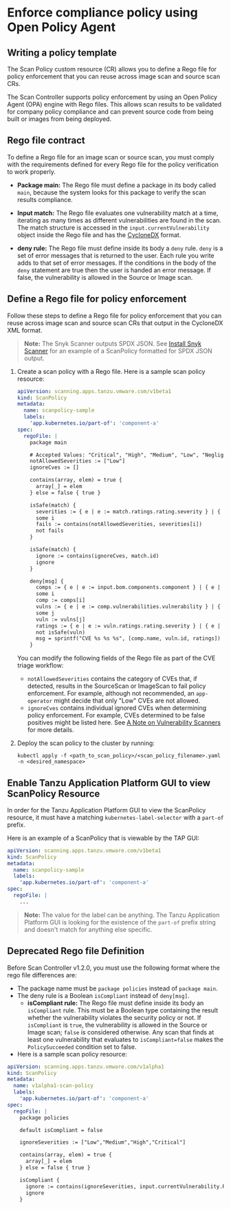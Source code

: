 # Enforce compliance policy using Open Policy Agent 

## <a id="writing-pol-temp"></a>Writing a policy template

The Scan Policy custom resource (CR) allows you to define a Rego file for policy enforcement that you can reuse across image scan and source scan CRs.

The Scan Controller supports policy enforcement by using an Open Policy Agent (OPA) engine with Rego files. This allows scan results to be validated for company policy compliance and can prevent source code from being built or images from being deployed.

## <a id="rego-file-contract"></a>Rego file contract

To define a Rego file for an image scan or source scan, you must comply with the requirements defined for every Rego file for the policy verification to work properly.

- **Package main:** The Rego file must define a package in its body called `main`, because the system looks for this package to verify the scan results compliance.

- **Input match:** The Rego file evaluates one vulnerability match at a time, iterating as many times as different vulnerabilities are found in the scan. The match structure is accessed in the `input.currentVulnerability` object inside the Rego file and has the [CycloneDX](https://cyclonedx.org/docs/1.3/) format.

- **deny rule:** The Rego file must define inside its body a `deny` rule. `deny` is a set of error messages that is returned to the user. Each rule you write adds to that set of error messages. If the conditions in the body of the `deny` statement are true then the user is handed an error message. If false, the vulnerability is allowed in the Source or Image scan.

## <a id="define-rego-file"></a>Define a Rego file for policy enforcement

Follow these steps to define a Rego file for policy enforcement that you can reuse across image scan and source scan CRs that output in the CycloneDX XML format.

>**Note:** The Snyk Scanner outputs SPDX JSON. See [Install Snyk Scanner](install-snyk-integration.md#a-idverifya-verify-integration-with-snyk) for an example of a ScanPolicy formatted for SPDX JSON output.

1. Create a scan policy with a Rego file. Here is a sample scan policy resource:

    ```yaml
    apiVersion: scanning.apps.tanzu.vmware.com/v1beta1
    kind: ScanPolicy
    metadata:
      name: scanpolicy-sample
      labels:
        'app.kubernetes.io/part-of': 'component-a'
    spec:
      regoFile: |
        package main

        # Accepted Values: "Critical", "High", "Medium", "Low", "Negligible", "UnknownSeverity"
        notAllowedSeverities := ["Low"]
        ignoreCves := []

        contains(array, elem) = true {
          array[_] = elem
        } else = false { true }

        isSafe(match) {
          severities := { e | e := match.ratings.rating.severity } | { e | e := match.ratings.rating[_].severity }
          some i
          fails := contains(notAllowedSeverities, severities[i])
          not fails
        }

        isSafe(match) {
          ignore := contains(ignoreCves, match.id)
          ignore
        }

        deny[msg] {
          comps := { e | e := input.bom.components.component } | { e | e := input.bom.components.component[_] }
          some i
          comp := comps[i]
          vulns := { e | e := comp.vulnerabilities.vulnerability } | { e | e := comp.vulnerabilities.vulnerability[_] }
          some j
          vuln := vulns[j]
          ratings := { e | e := vuln.ratings.rating.severity } | { e | e := vuln.ratings.rating[_].severity }
          not isSafe(vuln)
          msg = sprintf("CVE %s %s %s", [comp.name, vuln.id, ratings])
        }
    ```

    You can modify the following fields of the Rego file as part of the CVE triage workflow:
    
    - `notAllowedSeverities` contains the category of CVEs that, if detected, results in the SourceScan or ImageScan to fail policy enforcement. For example, although not recommended, an `app-operator` might decide that only "Low" CVEs are not allowed.
    - `ignoreCves` contains individual ignored CVEs when determining policy enforcement. For example, CVEs determined to be false positives might be listed here. See [A Note on Vulnerability Scanners](overview.hbs.md#scst-scan-note) for more details.

2. Deploy the scan policy to the cluster by running:

    ```console
    kubectl apply -f <path_to_scan_policy>/<scan_policy_filename>.yaml -n <desired_namespace>
    ```

## <a id="gui-view-scan-policy"></a>Enable Tanzu Application Platform GUI to view ScanPolicy Resource

In order for the Tanzu Application Platform GUI to view the ScanPolicy resource, it must have a matching `kubernetes-label-selector` with a `part-of` prefix.

Here is an example of a ScanPolicy that is viewable by the TAP GUI:
```yaml
apiVersion: scanning.apps.tanzu.vmware.com/v1beta1
kind: ScanPolicy
metadata:
  name: scanpolicy-sample
  labels:
    'app.kubernetes.io/part-of': 'component-a'
spec:
  regoFile: |
    ...
```
>**Note:** The value for the label can be anything. The Tanzu Application Platform GUI is looking for the existence of the `part-of` prefix string and doesn't match for anything else specific.

## <a id="deprecated-rego-file"></a> Deprecated Rego file Definition

Before Scan Controller v1.2.0, you must use the following format where the rego file differences are:

- The package name must be `package policies` instead of `package main`.
- The deny rule is a Boolean `isCompliant` instead of `deny[msg]`.
  - **isCompliant rule:** The Rego file must define inside its body an `isCompliant` rule. This must be a Boolean type containing the result whether the vulnerability violates the security policy or not. If `isCompliant` is `true`, the vulnerability is allowed in the Source or Image scan; `false` is considered otherwise. Any scan that finds at least one vulnerability that evaluates to `isCompliant=false` makes the `PolicySucceeded` condition set to false.
- Here is a sample scan policy resource:
```yaml
apiVersion: scanning.apps.tanzu.vmware.com/v1alpha1
kind: ScanPolicy
metadata:
  name: v1alpha1-scan-policy
  labels:
    'app.kubernetes.io/part-of': 'component-a'
spec:
  regoFile: |
    package policies

    default isCompliant = false

    ignoreSeverities := ["Low","Medium","High","Critical"]

    contains(array, elem) = true {
      array[_] = elem
    } else = false { true }

    isCompliant {
      ignore := contains(ignoreSeverities, input.currentVulnerability.Ratings.Rating[_].Severity)
      ignore
    }
```
